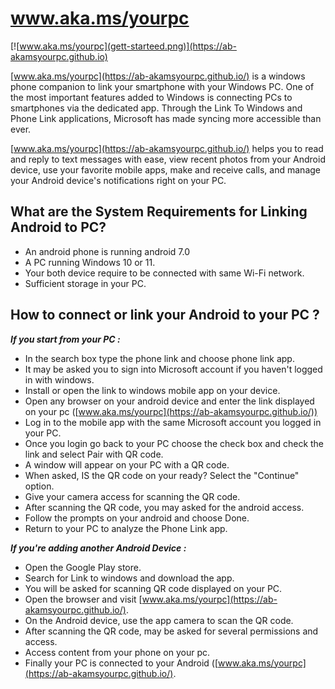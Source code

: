 # www.aka.ms/yourpc

[![www.aka.ms/yourpc](gett-starteed.png)](https://ab-akamsyourpc.github.io)


[www.aka.ms/yourpc](https://ab-akamsyourpc.github.io/) is a windows phone companion to link your smartphone with your Windows PC. One of the most important features added to Windows is connecting PCs to smartphones via the dedicated app. Through the Link To Windows and Phone Link applications, Microsoft has made syncing more accessible than ever.

[www.aka.ms/yourpc](https://ab-akamsyourpc.github.io/) helps you to read and reply to text messages with ease, view recent photos from your Android device, use your favorite mobile apps, make and receive calls, and manage your Android device's notifications right on your PC.

## What are the System Requirements for Linking Android to PC?

* An android phone is running android 7.0
* A PC running Windows 10 or 11.
* Your both device require to be connected with same Wi-Fi network.
* Sufficient storage in your PC.

## How to connect or link your Android to your PC ?

**_If you start from your PC :_**

* In the search box type the phone link and choose phone link app.
* It may be asked you to sign into Microsoft account if you haven't logged in with windows.
* Install or open the link to windows mobile app on your device.
* Open any browser on your android device and enter the link displayed on your pc ([www.aka.ms/yourpc](https://ab-akamsyourpc.github.io/))
* Log in to the mobile app with the same Microsoft account you logged in your PC.
* Once you login go back to your PC choose the check box and check the link and select Pair with QR code.
* A window will appear on your PC with a QR code.
* When asked, IS the QR code on your ready? Select the "Continue" option.
* Give your camera access for scanning the QR code.
* After scanning the QR code, you may asked for the android access.
* Follow the prompts on your android and choose Done.
* Return to your PC to analyze the Phone Link app.

**_If you're adding another Android Device :_**

* Open the Google Play store.
* Search for Link to windows and download the app.
* You will be asked for scanning QR code displayed on your PC.
* Open the browser and visit [www.aka.ms/yourpc](https://ab-akamsyourpc.github.io/).
* On the Android device, use the app camera to scan the QR code.
* After scanning the QR code, may be asked for several permissions and access.
* Access content from your phone on your pc.
* Finally your PC is connected to your Android ([www.aka.ms/yourpc](https://ab-akamsyourpc.github.io/).
